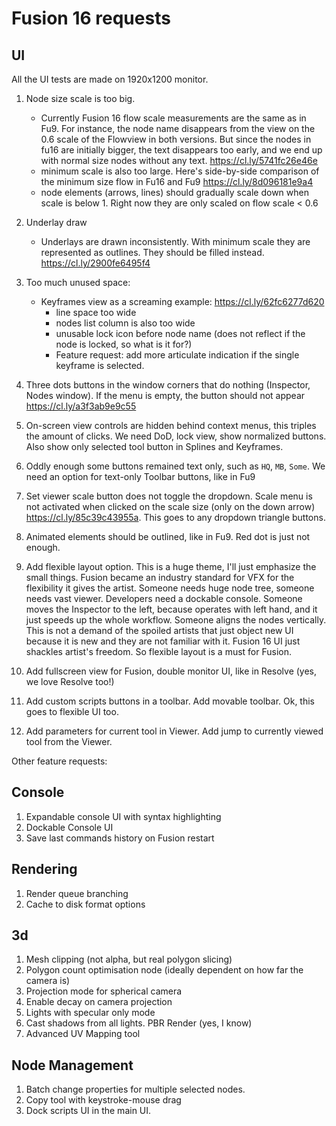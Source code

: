 # Fusion 16 requests
## UI
All the UI tests are made on 1920x1200 monitor.

1. Node size scale is too big.
    - Currently Fusion 16 flow scale measurements are the same as in Fu9. For instance, the node name disappears from the view on the 0.6 scale of the Flowview in both versions. But since the nodes in fu16 are initially bigger, the text disappears too early, and we end up with normal size nodes without any text. https://cl.ly/5741fc26e46e
    - minimum scale is also too large. Here's side-by-side comparison of the minimum size flow in Fu16 and Fu9 https://cl.ly/8d096181e9a4
    - node elements (arrows, lines) should gradually scale down when scale is below 1. Right now they are only scaled on flow scale < 0.6 

2. Underlay draw
    - Underlays are drawn inconsistently. With minimum scale they are represented as outlines. They should be filled instead. https://cl.ly/2900fe6495f4

3. Too much unused space:
    - Keyframes view as a screaming example:
    https://cl.ly/62fc6277d620
        * line space too wide 
        * nodes list column is also too wide
        * unusable lock icon before node name (does not reflect if the node is locked, so what is it for?)
        * Feature request: add more articulate indication if the single keyframe is selected.

4. Three dots buttons in the window corners that do nothing (Inspector, Nodes window). If the menu is empty, the button should not appear https://cl.ly/a3f3ab9e9c55

5. On-screen view controls are hidden behind context menus, this triples the amount of clicks. We need DoD, lock view, show normalized buttons. Also show only selected tool button in Splines and Keyframes.

6. Oddly enough some buttons remained text only, such as `HQ`, `MB`, `Some`. We need an option for text-only Toolbar buttons, like in Fu9

7. Set viewer scale button does not toggle the dropdown. Scale menu is not activated when clicked on the scale size (only on the down arrow) https://cl.ly/85c39c43955a. This goes to any dropdown triangle buttons.

8. Animated elements should be outlined, like in Fu9. Red dot is just not enough.

9. Add flexible layout option. This is a huge theme, I'll just emphasize the small things. Fusion became an industry standard for VFX for the flexibility it gives the artist. Someone needs huge node tree, someone needs vast viewer. Developers need a dockable console. Someone moves the Inspector to the left, because operates with left hand, and it just speeds up the whole workflow. Someone aligns the nodes vertically. This is not a demand of the spoiled artists that just object new UI because it is new and they are not familiar with it. Fusion 16 UI just shackles artist's freedom. So flexible layout is a must for Fusion.

10. Add fullscreen view for Fusion, double monitor UI, like in Resolve (yes, we love Resolve too!)

11. Add custom scripts buttons in a toolbar. Add movable toolbar. Ok, this goes to flexible UI too.

12. Add parameters for current tool in Viewer. Add jump to currently viewed tool from the Viewer.

Other feature requests:

## Console
1. Expandable console UI with syntax highlighting
2. Dockable Console UI
3. Save last commands history on Fusion restart

## Rendering
1. Render queue branching
2. Cache to disk format options

## 3d
1. Mesh clipping (not alpha, but real polygon slicing)
2. Polygon count optimisation node (ideally dependent on how far the camera is)
3. Projection mode for spherical camera
4. Enable decay on camera projection
5. Lights with specular only mode
6. Cast shadows from all lights. PBR Render (yes, I know)
7. Advanced UV Mapping tool

## Node Management
1. Batch change properties for multiple selected nodes.
2. Copy tool with keystroke-mouse drag
3. Dock scripts UI in the main UI. 
